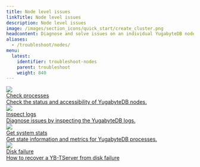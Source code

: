 ```yaml
---
title: Node level issues
linkTitle: Node level issues
description: Node level issues
image: /images/section_icons/quick_start/create_cluster.png
headcontent: Diagnose and solve issues on an individual YugabyteDB node.
aliases:
  - /troubleshoot/nodes/
menu:
  latest:
    identifier: troubleshoot-nodes
    parent: troubleshoot
    weight: 840
---
```


<div class="row">
  <div class="col-12 col-md-6 col-lg-12 col-xl-6">
    <a class="section-link icon-offset" href="check-processes">
      <div class="head">
        <img class="icon" src="/images/section_icons/troubleshoot/troubleshoot.png" aria-hidden="true" />
        <div class="title">Check processes</div>
      </div>
      <div class="body">
        Check the status and accessibility of YugabyteDB nodes.
      </div>
    </a>
  </div>

  <div class="col-12 col-md-6 col-lg-12 col-xl-6">
    <a class="section-link icon-offset" href="check-logs">
      <div class="head">
        <img class="icon" src="/images/section_icons/troubleshoot/troubleshoot.png" aria-hidden="true" />  
        <div class="title">Inspect logs</div>
      </div>
      <div class="body">
        Diagnose issues by inspecting the YugabyteDB logs.
      </div>
    </a>
  </div>

  <div class="col-12 col-md-6 col-lg-12 col-xl-6">
    <a class="section-link icon-offset" href="check-stats">
      <div class="head">
        <img class="icon" src="/images/section_icons/troubleshoot/troubleshoot.png" aria-hidden="true" />
        <div class="title">Get system stats</div>
      </div>
      <div class="body">
        Get state information and metrics for YugabyteDB processes.
      </div>
    </a>
  </div>
  <div class="col-12 col-md-6 col-lg-12 col-xl-6">
    <a class="section-link glyphicon-floppy-disk" href="check-stats">
      <div class="head">
        <img class="icon" src="/images/section_icons/troubleshoot/troubleshoot.png" aria-hidden="true" />
        <div class="title">Disk failure</div>
      </div>
      <div class="body">
        How to recover a YB-TServer from disk failure
      </div>
    </a>
  </div>
</div>
